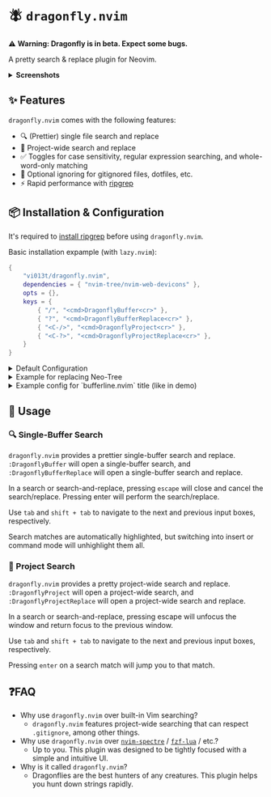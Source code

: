 # 🪰 `dragonfly.nvim`

⚠️ **Warning: Dragonfly is in beta. Expect some bugs.**

A pretty search & replace plugin for Neovim.

<details>
	<summary><strong>Screenshots</strong></summary>
	<p>Project-Wide Search & Replace:</p>
    <img src="./docs/demo.png" />
	<p>Single Buffer Search & Replace:</p>
    <img src="./docs/demo2.png" />
</details>

## ✨ Features

`dragonfly.nvim` comes with the following features:

-   🔍 (Prettier) single file search and replace
-   📁 Project-wide search and replace
-   ✅ Toggles for case sensitivity, regular expression searching, and whole-word-only matching
-   🚫 Optional ignoring for gitignored files, dotfiles, etc.
-   ⚡ Rapid performance with [ripgrep](https://github.com/BurntSushi/ripgrep)

## 📦 Installation & Configuration

It's required to [install ripgrep](https://github.com/BurntSushi/ripgrep?tab=readme-ov-file#installation) before using `dragonfly.nvim`.

Basic installation expample (with `lazy.nvim`):

```lua
{
    "vi013t/dragonfly.nvim",
    dependencies = { "nvim-tree/nvim-web-devicons" },
    opts = {},
    keys = {
        { "/", "<cmd>DragonflyBuffer<cr>" },
        { "?", "<cmd>DragonflyBufferReplace<cr>" },
        { "<C-/>", "<cmd>DragonflyProject<cr>" },
        { "<C-?>", "<cmd>DragonflyProjectReplace<cr>" },
    }
}
```

<details>
    <summary>Default Configuration</summary>

```lua
{
    "vi013t/dragonfly.nvim",
    opts = {
        on_open = function() end,
        on_close = function() end,
        default_search_options = {
            case_sensitive = true,
            regex = false,
            whole_word = false,
        }
    },
    keys = {
        { "/", "<cmd>DragonflyBuffer<cr>" },
        { "?", "<cmd>DragonflyBufferReplace<cr>" },
        { "<C-/>", "<cmd>DragonflyProject<cr>" },
        { "<C-?>", "<cmd>DragonflyProjectReplace<cr>" },
    }
}
```

</details>

<details>
    <summary>Example for replacing Neo-Tree</summary>

    Here's an example of setting up `dragonfly.nvim` such that it closes and replaces Neotree when it opens, and reopens Neotree when it closes.

```lua
{
    "vi013t/dragonfly.nvim",
    dependencies = { "nvim-tree/nvim-web-devicons" },
    opts = {

        -- Called when dragonfly is opened
        on_open = function()
            if vim.fn.exists(":NeoTreeClose") then vim.cmd("NeoTreeClose") end
        end,

        -- Called when dragonfly is closed
        on_close = function()
            local has_neotree = pcall(function() require("neo-tree") end)
            if has_neotree then vim.cmd("Neotree") end
        end,

    },
    keys = {
        { "/", "<cmd>DragonflyBuffer<cr>" },
        { "?", "<cmd>DragonflyBufferReplace<cr>" },
        { "<C-/>", "<cmd>DragonflyProject<cr>" },
        { "<C-?>", "<cmd>DragonflyProjectReplace<cr>" },
    }
},

```

</details>

<details>
    <summary>Example config for `bufferline.nvim` title (like in demo)</summary>

```lua
{
    "akinsho/bufferline.nvim",
    config = function()

        -- Create highlight group
        local bg = vim.fn.synIDattr(vim.fn.synIDtrans(vim.fn.hlID("NormalFloat")), "bg#")
        local fg = vim.fn.synIDattr(vim.fn.synIDtrans(vim.fn.hlID("@type")), "fg#")
        vim.api.nvim_set_hl(0, "BufferlineDragonflyOffset", { bg = bg, fg = fg })

        -- Set up bufferline
        bufferline.setup({
            options = {
                offsets = {
                    {
                        filetype = "dragonfly",
                        text = "󰠭 Dragonfly",
                        highlight = "BufferlineDragonflyOffset"
                    }
                }
            },
        })
    end
}
```

</details>

## 🔌 Usage

### 🔍 Single-Buffer Search

`dragonfly.nvim` provides a prettier single-buffer search and replace. `:DragonflyBuffer` will open a single-buffer search, and `:DragonflyBufferReplace` will open a single-buffer search and replace.

In a search or search-and-replace, pressing `escape` will close and cancel the search/replace. Pressing enter will perform the search/replace.

Use `tab` and `shift + tab` to navigate to the next and previous input boxes, respectively.

Search matches are automatically highlighted, but switching into insert or command mode will unhighlight them all.

### 📁 Project Search

`dragonfly.nvim` provides a pretty project-wide search and replace. `:DragonflyProject` will open a project-wide search, and `:DragonflyProjectReplace` will open a project-wide search and replace.

In a search or search-and-replace, pressing escape will unfocus the window and return focus to the previous window.

Use `tab` and `shift + tab` to navigate to the next and previous input boxes, respectively.

Pressing `enter` on a search match will jump you to that match.

## ❓FAQ

-   Why use `dragonfly.nvim` over built-in Vim searching?
    -   `dragonfly.nvim` features project-wide searching that can respect `.gitignore`, among other things.
-   Why use `dragonfly.nvim` over [`nvim-spectre`](https://github.com/nvim-pack/nvim-spectre) / [`fzf-lua`](https://github.com/ibhagwan/fzf-lua) / etc.?
    -   Up to you. This plugin was designed to be tightly focused with a simple and intuitive UI.
-   Why is it called `dragonfly.nvim`?
    -   Dragonflies are the best hunters of any creatures. This plugin helps you hunt down strings rapidly.

